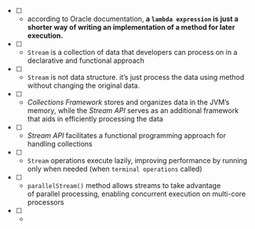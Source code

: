 - [ ] - according to Oracle documentation, **a `lambda expression` is just a shorter way of writing an implementation of a method for later execution.**
- [ ] - `Stream` is a collection of data that developers can process on in a declarative and functional approach
- [ ] - `Stream` is not data structure. it’s just process the data using method without changing the original data.
- [ ] - *Collections Framework* stores and organizes data in the JVM’s memory, while the *Stream API* serves as an additional framework that aids in efficiently processing the data
- [ ] - *Stream API* facilitates a functional programming approach for handling collections
- [ ] - `Stream` operations execute lazily, improving performance by running only when needed (when `terminal operations` called)
- [ ] - `parallelStream()` method allows streams to take advantage of parallel processing, enabling concurrent execution on multi-core processors
- [ ] - 